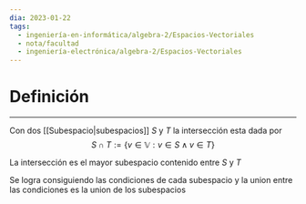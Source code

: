 ```yaml
---
dia: 2023-01-22
tags:
  - ingeniería-en-informática/algebra-2/Espacios-Vectoriales
  - nota/facultad
  - ingeniería-electrónica/algebra-2/Espacios-Vectoriales
---
```

# Definición
---
Con dos [[Subespacio|subespacios]] $S$ y $T$ la intersección esta dada por 
$$S \cap T := \{v \in \mathbb{V} : v \in S \land v \in T \}$$

La intersección es el mayor subespacio contenido entre $S$ y $T$

Se logra consiguiendo las condiciones de cada subespacio y la union entre las condiciones es la union de los subespacios